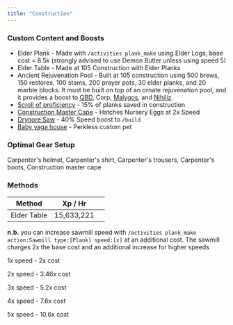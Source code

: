 ```yaml
---
title: "Construction"
---
```


### Custom Content and Boosts

- Elder Plank - Made with `/activities plank_make` using Elder Logs, base cost = 8.5k (strongly advised to use Demon Butler unless using speed 5)
- Elder Table - Made at 105 Construction with Elder Planks
- Ancient Rejuvenation Pool - Built at 105 construction using 500 brews, 150 restores, 100 stams, 200 prayer pots, 30 elder planks, and 20 marble blocks. It must be built on top of an ornate rejuvenation pool, and it provides a boost to [QBD](../bso-custom-killables/demi-bosses/queen-black-dragon.md#boosts), Corp, [Malygos](../bso-custom-killables/demi-bosses/malygos.md#boosts), and [Nihiliz](../bso-custom-killables/demi-bosses/nihiliz.md#boosts).
- [Scroll of proficiency](dungeoneering-training/dg-rewards.md#buyable-boosts-utility) - 15% of planks saved in construction
- [Construction Master Cape](../custom-items/equippables/#master-capes) - Hatches Nursery Eggs at 2x Speed
- [Drygore Saw](invention/#inventions) - 40% Speed boost to `/build`
- [Baby yaga house](../custom-items/pets.md#meme-pets-and-no-perk-pets) - Perkless custom pet

### Optimal Gear Setup

Carpenter's helmet, Carpenter's shirt, Carpenter's trousers, Carpenter's boots, Construction master cape

### Methods

<table><thead><tr><th>Method</th><th>Xp / Hr</th><th data-hidden></th></tr></thead><tbody><tr><td>Elder Table</td><td>15,633,221</td><td></td></tr></tbody></table>

**n.b.** you can increase sawmill speed with `/activities plank_make action:Sawmill type:[Plank] speed:[x]` at an additional cost. The sawmill charges 2x the base cost and an additional increase for higher speeds

1x speed - 2x cost

2x speed - 3.46x cost

3x speed - 5.2x cost

4x speed - 7.6x cost

5x speed - 10.6x cost
